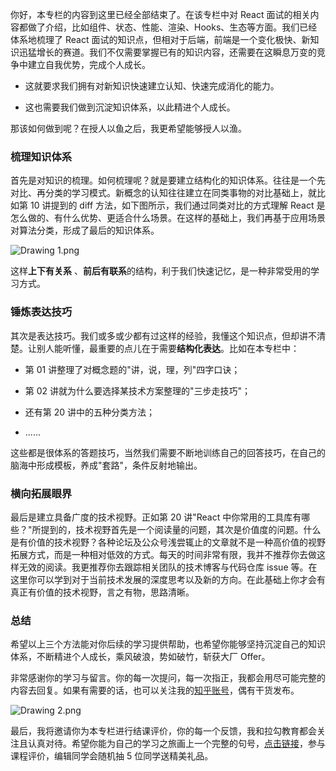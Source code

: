 你好，本专栏的内容到这里已经全部结束了。在该专栏中对 React 面试的相关内容都做了介绍，比如组件、状态、性能、渲染、Hooks、生态等方面。我们已经体系地梳理了 React 面试的知识点，但相对于后端，前端是一个变化极快、新知识迅猛增长的赛道。我们不仅需要掌握已有的知识内容，还需要在这瞬息万变的竞争中建立自我优势，完成个人成长。

* 这就要求我们拥有对新知识快速建立认知、快速完成消化的能力。

* 这也需要我们做到沉淀知识体系，以此精进个人成长。

那该如何做到呢？在授人以鱼之后，我更希望能够授人以渔。

### 梳理知识体系

首先是对知识的梳理。如何梳理呢？就是要建立结构化的知识体系。往往是一个先对比、再分类的学习模式。新概念的认知往往建立在同类事物的对比基础上，就比如第 10 讲提到的 diff 方法，如下图所示，我们通过同类对比的方式理解 React 是怎么做的、有什么优势、更适合什么场景。在这样的基础上，我们再基于应用场景对算法分类，形成了最后的知识体系。

![Drawing 1.png](https://s0.lgstatic.com/i/image6/M01/02/33/Cgp9HWAdApCAMNPTAADBuLwQEWc733.png)

这样**上下有关系** 、**前后有联系**的结构，利于我们快速记忆，是一种非常受用的学习方式。

### 锤炼表达技巧

其次是表达技巧。我们或多或少都有过这样的经验，我懂这个知识点，但却讲不清楚。让别人能听懂，最重要的点儿在于需要**结构化表达**。比如在本专栏中：

* 第 01 讲整理了对概念题的"讲，说，理，列"四字口诀；

* 第 02 讲就为什么要选择某技术方案整理的"三步走技巧"；

* 还有第 20 讲中的五种分类方法；

* ......

这些都是很体系的答题技巧，当然我们需要不断地训练自己的回答技巧，在自己的脑海中形成模板，养成"套路"，条件反射地输出。

### 横向拓展眼界

最后是建立具备广度的技术视野。正如第 20 讲"React 中你常用的工具库有哪些？"所提到的，技术视野首先是一个阅读量的问题，其次是价值度的问题。什么是有价值的技术视野？各种论坛及公众号浅尝辄止的文章就不是一种高价值的视野拓展方式，而是一种相对低效的方式。每天的时间非常有限，我并不推荐你去做这样无效的阅读。我更推荐你去跟踪相关团队的技术博客与代码仓库 issue 等。在这里你可以学到对于当前技术发展的深度思考以及新的方向。在此基础上你才会有真正有价值的技术视野，言之有物，思路清晰。

### 总结

希望以上三个方法能对你后续的学习提供帮助，也希望你能够坚持沉淀自己的知识体系，不断精进个人成长，乘风破浪，势如破竹，斩获大厂 Offer。

非常感谢你的学习与留言。你的每一次提问，每一次指正，我都会用尽可能完整的内容去回复。如果有需要的话，也可以关注我的[知乎账号](https://www.zhihu.com/people/boyue-xxx)，偶有干货发布。

![Drawing 2.png](https://s0.lgstatic.com/i/image6/M01/02/33/Cgp9HWAdAp6AKfXCABIR5L3tnmY194.png)

最后，我将邀请你为本专栏进行结课评价，你的每一个反馈，我和拉勾教育都会关注且认真对待。希望你能为自己的学习之旅画上一个完整的句号，[点击链接](https://wj.qq.com/s2/7949447/e021/)，参与课程评价，编辑同学会随机抽 5 位同学送精美礼品。
